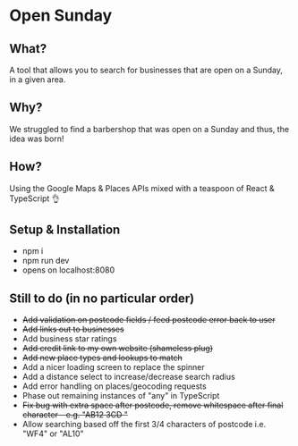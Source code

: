 # Open Sunday

## What?

A tool that allows you to search for businesses that are open on a Sunday, in a given area.

## Why?

We struggled to find a barbershop that was open on a Sunday and thus, the idea was born!

## How?

Using the Google Maps & Places APIs mixed with a teaspoon of React & TypeScript 👌

## Setup & Installation

- npm i
- npm run dev
- opens on localhost:8080

## Still to do (in no particular order)

- ~~Add validation on postcode fields / feed postcode error back to user~~
- ~~Add links out to businesses~~
- Add business star ratings
- ~~Add credit link to my own website (shameless plug)~~
- ~~Add new place types and lookups to match~~
- Add a nicer loading screen to replace the spinner
- Add a distance select to increase/decrease search radius
- Add error handling on places/geocoding requests
- Phase out remaining instances of "any" in TypeScript
- ~~Fix bug with extra space after postcode, remove whitespace after final character - e.g. "AB12 3CD "~~
- Allow searching based off the first 3/4 characters of postcode i.e. "WF4" or "AL10"
